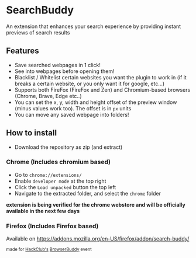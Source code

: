 # SearchBuddy

An extension that enhances your search experience by providing instant previews of search results

## Features

- Save searched webpages in 1 click!
- See into webpages before opening them!
- Blacklist / Whitelist certain websites you want the plugin to work in (if it breaks a certain website, or you only want it for google, etc...)
- Supports both FireFox (FireFox and Zen) and Chromium-based browsers (Chrome, Brave, Edge etc..)
- You can set the x, y, width and height offset of the preview window (minus values work too). The offset is in `px` units
- You can move any saved webpage into folders!

## How to install

- Download the repository as zip (and extract)

### Chrome (Includes chromium based)

- Go to `chrome://extensions/`
- Enable `developer mode` at the top right
- Click the `Load unpacked` button the top left
- Navigate to the extracted folder, and select the `chrome` folder

**extension is being verified for the chrome webstore and will be officially available in the next few days**

### Firefox (Includes Firefox based)

Available on https://addons.mozilla.org/en-US/firefox/addon/search-buddy/

<sub>made for [HackClub's](https://hackclub.com) [BrowserBuddy](https://browserbuddy.hackclub.com) event</sub>
